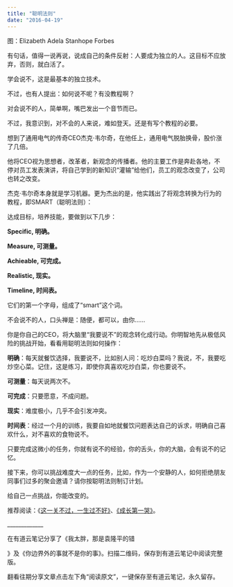 ```yaml
---
title: "聪明法则"
date: "2016-04-19"
---
```


图：Elizabeth Adela Stanhope Forbes

有句话，值得一说再说，说成自己的条件反射：人要成为独立的人。这目标不应放弃，否则，就白活了。

学会说不，这是最基本的独立技术。

不过，也有人提出：如何说不呢？有没教程啊？

对会说不的人，简单啊，嘴巴发出一个音节而已。

不过，我意识到，对不会的人来说，难如登天。还是有写个教程的必要。

想到了通用电气的传奇CEO杰克·韦尔奇，在他任上，通用电气脱胎换骨，股价涨了几倍。

他将CEO视为思想者，改革者，新观念的传播者。他的主要工作是奔赴各地，不停对员工发表演讲，将自己学到的新知识“灌输”给他们，员工的观念改变了，公司也转之改变。

杰克·韦尔奇本身就是学习机器。更为杰出的是，他实践出了将观念转换为行为的教程，即SMART（聪明法则）：

达成目标，培养技能，要做到以下几步：

**Specific, 明确。**

**Measure, 可测量。**

**Achieable, 可完成。**

**Realistic, 现实。**

**Timeline, 时间表。**

它们的第一个字母，组成了“smart”这个词。

不会说不的人，口头禅是：随便，都可以，由你……

你是你自己的CEO，将大脑里“我要说不”的观念转化成行动。你明智地先从极低风险的挑战开始，看看用聪明法则如何操作：

**明确**：每天就餐饮选择，我要说不，比如别人问：吃炒白菜吗？我说，不，我要吃炒空心菜。记住，这是练习，即使你真喜欢吃炒白菜，你也要说不。

**可测量**：每天说两次不。

**可完成**：只要愿意，不成问题。

**现实**：难度极小，几乎不会引发冲突。

**时间表**：经过一个月的训练，我要自如地就餐饮问题表达自己的诉求，明确自己喜欢什么，对不喜欢的食物说不。

只要完成这微小的任务，你就有说不的经验，你的舌头，你的大脑，会有说不的记忆。

接下来，你可以挑战难度大一点的任务，比如，作为一个安静的人，如何拒绝朋友同事们过多的聚会邀请？请你按聪明法则制订计划。

给自己一点挑战，你能改变的。

推荐阅读：《[这一关不过，一生过不好》](http://mp.weixin.qq.com/s?__biz=MjM5NDU0Mjk2MQ==&mid=404138437&idx=1&sn=1c56922d2cd694c4b8a912b4042790b0&scene=21#wechat_redirect)、[《成长第一哭》](http://mp.weixin.qq.com/s?__biz=MjM5NDU0Mjk2MQ==&mid=2651622090&idx=1&sn=d734338104f33ab3adc7f11f51873486&scene=21#wechat_redirect)。

\_\_\_\_\_\_\_\_\_\_\_\_\_

在有道云笔记分享了《我太胖，那是袁隆平的错

》及《你边界外的事就不是你的事》。扫描二维码，保存到有道云笔记中阅读完整版。

  
翻看往期分享文章点击左下角“阅读原文”，一键保存至有道云笔记，永久留存。
